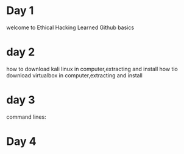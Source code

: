 # Day 1
welcome to Ethical Hacking
Learned Github basics 
# day 2
how to download kali linux in computer,extracting and install
how tio download virtualbox in computer,extracting and install
# day 3 
command lines:
# Day 4
